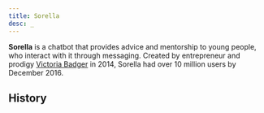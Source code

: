 ```yaml
---
title: Sorella
desc: _
---
```

**Sorella** is a chatbot that provides advice and mentorship to young people, who interact with it through messaging. Created by entrepreneur and prodigy [Victoria Badger]() in 2014, Sorella had over 10 million users by December 2016.

## History
